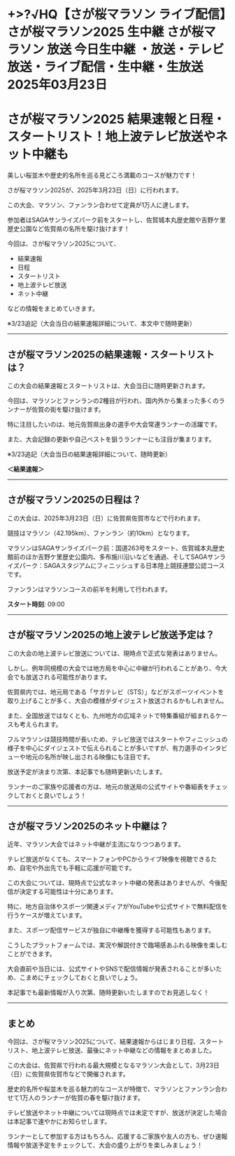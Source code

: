 # +>?√HQ【さが桜マラソン ライブ配信】さが桜マラソン2025 生中継 さが桜マラソン 放送 今日生中継 ・放送・テレビ放送・ライブ配信・生中継・生放送 2025年03月23日

# さが桜マラソン2025 結果速報と日程・スタートリスト！地上波テレビ放送やネット中継も  


美しい桜並木や歴史的名所を巡る見どころ満載のコースが魅力です！  

さが桜マラソン2025が、2025年3月23日（日）に行われます。  

この大会、マラソン、ファンラン合わせて定員が1万人に達します。  

参加者はSAGAサンライズパーク前をスタートし、佐賀城本丸歴史館や吉野ケ里歴史公園など佐賀県の名所を駆け抜けます！  

今回は、さが桜マラソン2025について、  

- 結果速報  
- 日程  
- スタートリスト  
- 地上波テレビ放送  
- ネット中継  

などの情報をまとめていきます。  

※3/23追記（大会当日の結果速報詳細について、本文中で随時更新）  

---

## さが桜マラソン2025の結果速報・スタートリストは？  

この大会の結果速報とスタートリストは、大会当日に随時更新されます。  

今回は、マラソンとファンランの2種目が行われ、国内外から集まった多くのランナーが佐賀の街を駆け抜けます。  

特に注目したいのは、地元佐賀県出身の選手や大会常連ランナーの活躍です。  

また、大会記録の更新や自己ベストを狙うランナーにも注目が集まります。  

※3/23追記（大会当日の結果速報詳細について、随時更新）  

**＜結果速報＞**  


---

## さが桜マラソン2025の日程は？  

この大会は、2025年3月23日（日）に佐賀県佐賀市などで行われます。  

競技はマラソン（42.195km）、ファンラン（約10km）となります。  

マラソンはSAGAサンライズパーク前：国道263号をスタート、佐賀城本丸歴史館前のほか吉野ケ里歴史公園内、多布施川沿いなどを通過、そしてSAGAサンライズパーク：SAGAスタジアムにフィニッシュする日本陸上競技連盟公認コースです。  

ファンランはマラソンコースの前半を利用して行われます。  

**スタート時刻**: 09:00  

---

## さが桜マラソン2025の地上波テレビ放送予定は？  

この大会の地上波テレビ放送については、現時点で正式な発表はありません。  

しかし、例年同規模の大会では地方局を中心に中継が行われることがあり、今大会でも放送される可能性があります。  

佐賀県内では、地元局である「サガテレビ（STS）」などがスポーツイベントを取り上げることが多く、大会の模様がダイジェスト放送されるかもしれません。  

また、全国放送ではなくとも、九州地方の広域ネットで特集番組が組まれるケースも考えられます。  

フルマラソンは競技時間が長いため、テレビ放送ではスタートやフィニッシュの様子を中心にダイジェストで伝えられることが多いですが、有力選手のインタビューや地元の名所が映し出される映像にも注目です。  

放送予定が決まり次第、本記事でも随時更新いたします。  

ランナーのご家族や応援者の方は、地元の放送局の公式サイトや番組表をチェックしておくと良いでしょう！  

---

## さが桜マラソン2025のネット中継は？  

近年、マラソン大会ではネット中継が主流になりつつあります。  

テレビ放送がなくても、スマートフォンやPCからライブ映像を視聴できるため、自宅や外出先でも手軽に応援が可能です。  

この大会については、現時点で公式なネット中継の発表はありませんが、今後配信が決定する可能性は十分にあります。  

特に、地方自治体やスポーツ関連メディアがYouTubeや公式サイトで無料配信を行うケースが増えています。  

また、スポーツ配信サービスが独自に中継権を獲得する可能性もあります。  

こうしたプラットフォームでは、実況や解説付きで臨場感あふれる映像を楽しむことができます。  

大会直前や当日には、公式サイトやSNSで配信情報が発表されることが多いため、こまめにチェックしておくと良いでしょう。  

本記事でも最新情報が入り次第、随時更新いたしますのでお見逃しなく！  

---

## まとめ  

今回は、さが桜マラソン2025について、結果速報からはじまり日程、スタートリスト、地上波テレビ放送、最後にネット中継などの情報をまとめました。  

この大会は、佐賀県で行われる最大規模となるマラソン大会として、3月23日（日）に佐賀県佐賀市などで開催されます。  

歴史的名所や桜並木を巡る魅力的なコースが特徴で、マラソンとファンラン合わせて1万人のランナーが佐賀の春を駆け抜けます。  

テレビ放送やネット中継については現時点では未定ですが、放送が決定した場合は本記事で速やかにお知らせします。  

ランナーとして参加する方はもちろん、応援するご家族や友人の方も、ぜひ速報情報や放送予定をチェックして、大会の盛り上がりを楽しみましょう！  